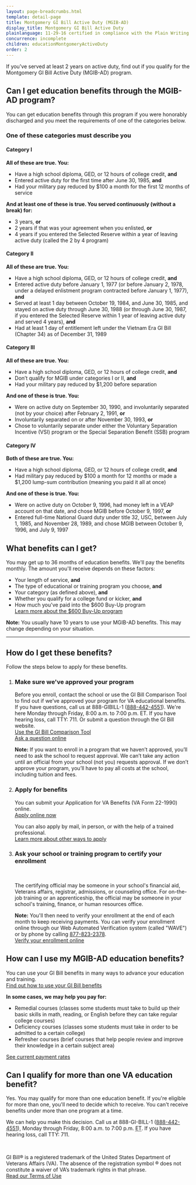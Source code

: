 ```yaml
---
layout: page-breadcrumbs.html
template: detail-page
title: Montgomery GI Bill Active Duty (MGIB-AD)
display_title: Montgomery GI Bill Active Duty
plainlanguage: 11-29-16 certified in compliance with the Plain Writing Act
concurrence: incomplete
children: educationMontgomeryActiveDuty
order: 2
---
```


<div class="va-introtext">

If you've served at least 2 years on active duty, find out if you qualify for the Montgomery GI Bill Active Duty (MGIB-AD) program.

</div>

## Can I get education benefits through the MGIB-AD program?

You can get education benefits through this program if you were honorably discharged and you meet the requirements of one of the categories below.

### One of these categories must describe you

#### Category I

**All of these are true. You:**
-	Have a high school diploma, GED, or 12 hours of college credit, **and**
- Entered active duty for the first time after June 30, 1985, **and**
- Had your military pay reduced by $100 a month for the first 12 months of service

**And at least one of these is true. You served continuously (without a break) for:**
- 3 years, **or**
- 2 years if that was your agreement when you enlisted, **or**
- 4 years if you entered the Selected Reserve within a year of leaving active duty (called the 2 by 4 program)

#### Category II

**All of these are true. You:**
-	Have a high school diploma, GED, or 12 hours of college credit, **and**
- Entered active duty before January 1, 1977 (or before January 2, 1978, under a delayed enlistment program contracted before January 1, 1977), **and**
- Served at least 1 day between October 19, 1984, and June 30, 1985, and stayed on active duty through June 30, 1988 (or through June 30, 1987, if you entered the Selected Reserve within 1 year of leaving active duty and served 4 years), **and**
- Had at least 1 day of entitlement left under the Vietnam Era GI Bill (Chapter 34) as of December 31, 1989

#### Category III

**All of these are true. You:**
-	Have a high school diploma, GED, or 12 hours of college credit, **and**
- Don’t qualify for MGIB under categories I or II, **and**
- Had your military pay reduced by $1,200 before separation

**And one of these is true. You:**
- Were on active duty on September 30, 1990, and involuntarily separated (not by your choice) after February 2, 1991, **or**
- Involuntarily separated on or after November 30, 1993, **or**
- Chose to voluntarily separate under either the Voluntary Separation Incentive (VSI) program or the Special Separation Benefit (SSB) program

#### Category IV

**Both of these are true. You:**
-	Have a high school diploma, GED, or 12 hours of college credit, **and**
- Had military pay reduced by $100 a month for 12 months or made a $1,200 lump-sum contribution (meaning you paid it all at once)

**And one of these is true. You:**
- Were on active duty on October 9, 1996, had money left in a VEAP account on that date, and chose MGIB before October 9, 1997, **or**
- Entered full-time National Guard duty under title 32, USC, between July 1, 1985, and November 28, 1989, and chose MGIB between October 9, 1996, and July 9, 1997

## What benefits can I get?

You may get up to 36 months of education benefits. We'll pay the benefits monthly. The amount you'll receive depends on these factors:

- Your length of service, **and**
- The type of educational or training program you choose, **and**
- Your category (as defined above), **and**
- Whether you qualify for a college fund or kicker, **and**
- How much you've paid into the $600 Buy-Up program <br>
[Learn more about the $600 Buy-Up program](/education/about-gi-bill-benefits/montgomery-active-duty/buy-up/)

**Note:** You usually have 10 years to use your MGIB-AD benefits. This may change depending on your situation.

------

## How do I get these benefits?

Follow the steps below to apply for these benefits.

<ol class="process">
  <li class="process-step list-one">
    <h3>Make sure we've approved your program</h3>
    <p>Before you enroll, contact the school or use the GI Bill Comparison Tool to find out if we’ve approved your program for VA educational benefits. If you have questions, call us at 888-GIBILL-1 (<a href="tel:+18884424551">888-442-4551</a>). We're here Monday through Friday, 8:00 a.m. to 7:00 p.m. ET. If you have hearing loss, call TTY: 711. Or submit a question through the GI Bill website.<br>
    <a href="/gi-bill-comparison-tool">Use the GI Bill Comparison Tool</a><br>
    <a href="https://gibill.custhelp.va.gov/app/home?_ga=2.257417291.1166866982.1543770803-1173244138.1525894550">Ask a question online</a></p>
  <p></p>
    <p><b>Note:</b> If you want to enroll in a program that we haven’t approved, you’ll need to ask the school to request approval. We can’t take any action until an official from your school (not you) requests approval. If we don’t approve your program, you’ll have to pay all costs at the school, including tuition and fees.</p>
  </li>
  <li class="process-step list-two">
    <h3>Apply for benefits</h3>
    <p>You can submit your Application for VA Benefits (VA Form 22-1990) online. <br>
      <a href="/education/apply-for-education-benefits/application/1990/">Apply online now</a></p>
  <p></p>
    <p>You can also apply by mail, in person, or with the help of a trained professional.<br>
      <a href="/education/how-to-apply/">Learn more about other ways to apply</a></p>
  </li>
  <li class="process-step list-three">
    <h3>Ask your school or training program to certify your enrollment</h3><br>
    <p>The certifying official may be someone in your school's financial aid, Veterans affairs, registrar, admissions, or counseling office. For on-the-job training or an apprenticeship, the official may be someone in your school's training, finance, or human resources office.<p>
                                     <p></p>
    <p><b>Note:</b> You'll then need to verify your enrollment at the end of each month to keep receiving payments. You can verify your enrollment online through our Web Automated Verification system (called "WAVE") or by phone by calling <a href="tel:+18778232378">877-823-2378</a>. <br>
    <a href="https://www.gibill.va.gov/wave/index.do">Verify your enrollment online</a></p>
    </li>
</ol>

## How can I use my MGIB-AD education benefits?

You can use your GI Bill benefits in many ways to advance your education and training. <br>
[Find out how to use your GI Bill benefits](/education/about-gi-bill-benefits/how-to-use-benefits/)

**In some cases, we may help you pay for:**

  - Remedial courses (classes some students must take to build up their basic skills in math, reading, or English before they can take regular college courses)
  - Deficiency courses (classes some students must take in order to be admitted to a certain college)
  - Refresher courses (brief courses that help people review and improve their knowledge in a certain subject area)

[See current payment rates](https://www.benefits.va.gov/gibill/resources/benefits_resources/rate_tables.asp#ch30)

## Can I qualify for more than one VA education benefit?

Yes. You may qualify for more than one education benefit. If you're eligible for more than one, you'll need to decide which to receive. You can't receive benefits under more than one program at a time.

We can help you make this decision. Call us at 888-GI-BILL-1 (<a href="tel:+18884424551">888-442-4551</a>), Monday through Friday, 8:00 a.m. to 7:00 p.m. <abbr title="eastern time">ET</abbr>. If you have hearing loss, call TTY: 711.

<br>

GI Bill&reg; is a registered trademark of the United States Department of Veterans Affairs (VA). The absence of the registration symbol &reg; does not constitute a waiver of VA’s trademark rights in that phrase. <br>
[Read our Terms of Use](https://www.benefits.va.gov/GIBILL/Trademark_Terms_of_Use.asp)

